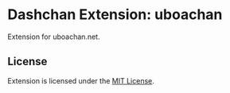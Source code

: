 # Dashchan Extension: uboachan

Extension for uboachan.net.

## License

Extension is licensed under the [MIT License](LICENSE).